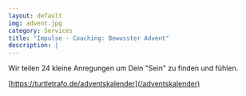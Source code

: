 ```yaml
---
layout: default
img: advent.jpg
category: Services
title: "Impulse - Coaching: Bewusster Advent"
description: |
---
```


Wir teilen 24 kleine Anregungen um Dein "Sein" zu finden und fühlen.

[https://turtletrafo.de/adventskalender](/adventskalender)
